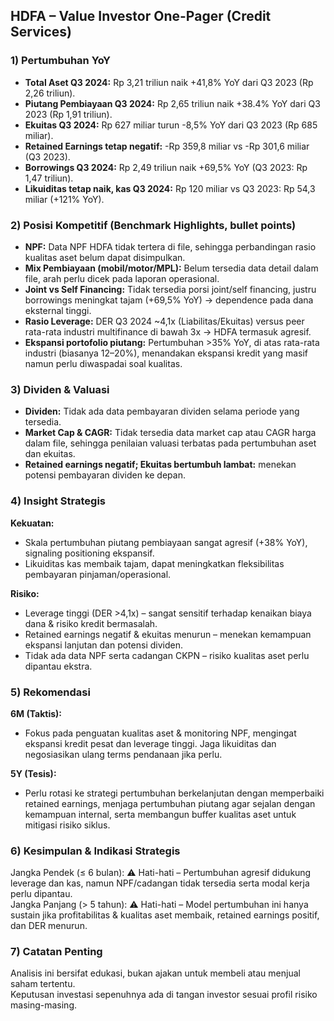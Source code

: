## HDFA – Value Investor One-Pager (Credit Services)

### 1) Pertumbuhan YoY
- **Total Aset Q3 2024:** Rp 3,21 triliun naik +41,8% YoY dari Q3 2023 (Rp 2,26 triliun).
- **Piutang Pembiayaan Q3 2024:** Rp 2,65 triliun naik +38.4% YoY dari Q3 2023 (Rp 1,91 triliun).
- **Ekuitas Q3 2024:** Rp 627 miliar turun -8,5% YoY dari Q3 2023 (Rp 685 miliar).
- **Retained Earnings tetap negatif:** -Rp 359,8 miliar vs -Rp 301,6 miliar (Q3 2023).
- **Borrowings Q3 2024:** Rp 2,49 triliun naik +69,5% YoY (Q3 2023: Rp 1,47 triliun).
- **Likuiditas tetap naik, kas Q3 2024:** Rp 120 miliar vs Q3 2023: Rp 54,3 miliar (+121% YoY).

### 2) Posisi Kompetitif (Benchmark Highlights, bullet points)
- **NPF:** Data NPF HDFA tidak tertera di file, sehingga perbandingan rasio kualitas aset belum dapat disimpulkan.
- **Mix Pembiayaan (mobil/motor/MPL):** Belum tersedia data detail dalam file, arah perlu dicek pada laporan operasional.
- **Joint vs Self Financing:** Tidak tersedia porsi joint/self financing, justru borrowings meningkat tajam (+69,5% YoY) → dependence pada dana eksternal tinggi.
- **Rasio Leverage:** DER Q3 2024 ~4,1x (Liabilitas/Ekuitas) versus peer rata-rata industri multifinance di bawah 3x → HDFA termasuk agresif.
- **Ekspansi portofolio piutang:** Pertumbuhan >35% YoY, di atas rata-rata industri (biasanya 12–20%), menandakan ekspansi kredit yang masif namun perlu diwaspadai soal kualitas.

### 3) Dividen & Valuasi
- **Dividen:** Tidak ada data pembayaran dividen selama periode yang tersedia.
- **Market Cap & CAGR:** Tidak tersedia data market cap atau CAGR harga dalam file, sehingga penilaian valuasi terbatas pada pertumbuhan aset dan ekuitas.
- **Retained earnings negatif; Ekuitas bertumbuh lambat:** menekan potensi pembayaran dividen ke depan.

### 4) Insight Strategis
**Kekuatan:**  
- Skala pertumbuhan piutang pembiayaan sangat agresif (+38% YoY), signaling positioning ekspansif.
- Likuiditas kas membaik tajam, dapat meningkatkan fleksibilitas pembayaran pinjaman/operasional.

**Risiko:**  
- Leverage tinggi (DER >4,1x) – sangat sensitif terhadap kenaikan biaya dana & risiko kredit bermasalah.
- Retained earnings negatif & ekuitas menurun – menekan kemampuan ekspansi lanjutan dan potensi dividen.
- Tidak ada data NPF serta cadangan CKPN – risiko kualitas aset perlu dipantau ekstra.

### 5) Rekomendasi  
**6M (Taktis):**  
- Fokus pada penguatan kualitas aset & monitoring NPF, mengingat ekspansi kredit pesat dan leverage tinggi. Jaga likuiditas dan negosiasikan ulang terms pendanaan jika perlu.
  
**5Y (Tesis):**  
- Perlu rotasi ke strategi pertumbuhan berkelanjutan dengan memperbaiki retained earnings, menjaga pertumbuhan piutang agar sejalan dengan kemampuan internal, serta membangun buffer kualitas aset untuk mitigasi risiko siklus.

### 6) Kesimpulan & Indikasi Strategis
Jangka Pendek (≤ 6 bulan): ⚠️ Hati-hati – Pertumbuhan agresif didukung leverage dan kas, namun NPF/cadangan tidak tersedia serta modal kerja perlu dipantau.  
Jangka Panjang (> 5 tahun): ⚠️ Hati-hati – Model pertumbuhan ini hanya sustain jika profitabilitas & kualitas aset membaik, retained earnings positif, dan DER menurun.

### 7) Catatan Penting
Analisis ini bersifat edukasi, bukan ajakan untuk membeli atau menjual saham tertentu.  
Keputusan investasi sepenuhnya ada di tangan investor sesuai profil risiko masing-masing.